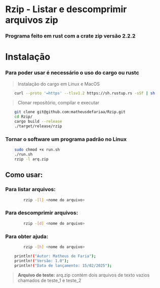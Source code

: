 # Rzip - Listar e descomprimir arquivos zip

### Programa feito em rust com a crate zip versão 2.2.2

# Instalação

### Para poder usar é necessário o uso do cargo ou rustc
> Instalação do cargo em Linux e MacOS

```bash 
    curl --proto '=https' --tlsv1.2 https://sh.rustup.rs -sSf | sh

```

> Clonar repositório, compilar e executar
```bash 
    git clone git@github.com:matheusdefariaa/Rzip.git
    cd Rzip/
    cargo build --release
    ./target/release/rzip
```

### Tornar o software um programa padrão no Linux

```bash
	sudo chmod +x run.sh
	./run.sh
	rzip -l arq.zip
```

## Como usar:

### Para listar arquivos: 
```bash
        rzip -[l] <nome do arquivo>
```
### Para descomprimir arquivos: 
```bash
        rzip -[d] <nome do arquivo>
```

### Para obter ajuda: 
```bash
        rzip -[h] <nome do arquivo>
```

```bash
    println!("Autor: Matheus de Faria");
    println!("Versão: 1.0");
    println!("Data de lançamento: 15/02/2025");
```

>**Arquivo de teste:** arq.zip contém dois arquivos de texto vazios chamados de teste_1 e teste_2